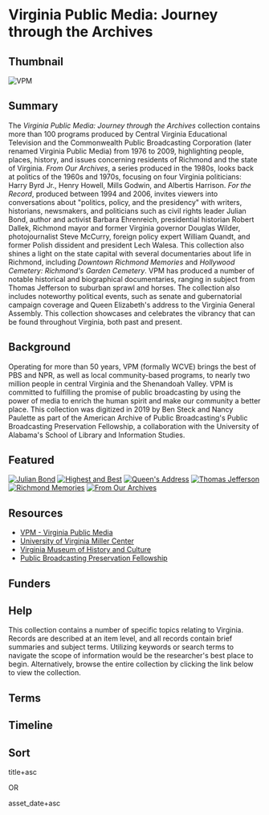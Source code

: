 # Virginia Public Media: Journey through the Archives

## Thumbnail

![VPM](https://s3.amazonaws.com/americanarchive.org/special-collections/vpm.jpg "VPM")

## Summary

The <em>Virginia Public Media: Journey through the Archives</em> collection contains more than 100 programs produced by Central Virginia Educational Television and the Commonwealth Public Broadcasting Corporation (later renamed Virginia Public Media) from 1976 to 2009, highlighting people, places, history, and issues concerning residents of Richmond and the state of Virginia. <em>From Our Archives</em>, a series produced in the 1980s, looks back at politics of the 1960s and 1970s, focusing on four Virginia politicians: Harry Byrd Jr., Henry Howell, Mills Godwin, and Albertis Harrison. <em>For the Record</em>, produced between 1994 and 2006, invites viewers into conversations about "politics, policy, and the presidency" with writers, historians, newsmakers, and politicians such as civil rights leader Julian Bond, author and activist Barbara Ehrenreich, presidential historian Robert Dallek, Richmond mayor and former Virginia governor Douglas Wilder, photojournalist Steve McCurry, foreign policy expert William Quandt, and former Polish dissident and president Lech Walesa. This collection also shines a light on the state capital with several documentaries about life in Richmond, including <em>Downtown Richmond Memories</em> and <em>Hollywood Cemetery: Richmond's Garden Cemetery</em>. VPM has produced a number of notable historical and biographical documentaries, ranging in subject from Thomas Jefferson to suburban sprawl and horses. The collection also includes noteworthy political events, such as senate and gubernatorial campaign coverage and Queen Elizabeth's address to the Virginia General Assembly. This collection showcases and celebrates the vibrancy that can be found throughout Virginia, both past and present.

## Background

Operating for more than 50 years, VPM (formally WCVE) brings the best of PBS and NPR, as well as local community-based programs, to nearly two million people in central Virginia and the Shenandoah Valley. VPM is committed to fulfilling the promise of public broadcasting by using the power of media to enrich the human spirit and make our community a better place. This collection was digitized in 2019 by Ben Steck and Nancy Paulette as part of the American Archive of Public Broadcasting's Public Broadcasting Preservation Fellowship, a collaboration with the University of Alabama's School of Library and Information Studies.

## Featured

[![Julian Bond](https://s3.amazonaws.com/americanarchive.org/special-collections/FRCM0307_SDBA.jpg)](/catalog/cpb-aacip-7191f62c311)
[![Highest and Best](https://s3.amazonaws.com/americanarchive.org/special-collections/HIBE0101_SDBA.jpg)](/catalog/cpb-aacip-d0ba4a47b3b)
[![Queen's Address](https://s3.amazonaws.com/americanarchive.org/special-collections/QUEE0000_SDBA.jpg)](/catalog/cpb-aacip-7930dc39aa3)
[![Thomas Jefferson](https://s3.amazonaws.com/americanarchive.org/special-collections/cpb-aacip_18276caba06.jpg)](/catalog/cpb-aacip-18276caba06)
[![Richmond Memories](https://s3.amazonaws.com/americanarchive.org/special-collections/MRICMA0000_SDPL_2.jpg)](/catalog/cpb-aacip-aa53ef62afb)
[![From Our Archives](https://s3.amazonaws.com/americanarchive.org/special-collections/FROA0101_SDBA.jpg)](/catalog/cpb-aacip-3239d43ccd9)

## Resources
- [VPM - Virginia Public Media](https://vpm.org/)
- [University of Virginia Miller Center](https://millercenter.org/)
- [Virginia Museum of History and Culture](https://www.virginiahistory.org/)
- [Public Broadcasting Preservation Fellowship](https://pbpf.americanarchive.org/)

## Funders

## Help

This collection contains a number of specific topics relating to Virginia. Records are described at an item level, and all records contain brief summaries and subject terms. Utilizing keywords or search terms to navigate the scope of information would be the researcher's best place to begin. Alternatively, browse the entire collection by clicking the link below to view the collection.

## Terms

## Timeline

## Sort

title+asc

OR

asset_date+asc
 
